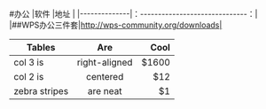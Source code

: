 #办公
|软件           |地址                               |
|--------------|：------------------------------：|
|##WPS办公三件套|http://wps-community.org/downloads|


| Tables        | Are           | Cool  |
| ------------- |:-------------:| -----:|
| col 3 is      | right-aligned | $1600 |
| col 2 is      | centered      |   $12 |
| zebra stripes | are neat      |    $1 |

